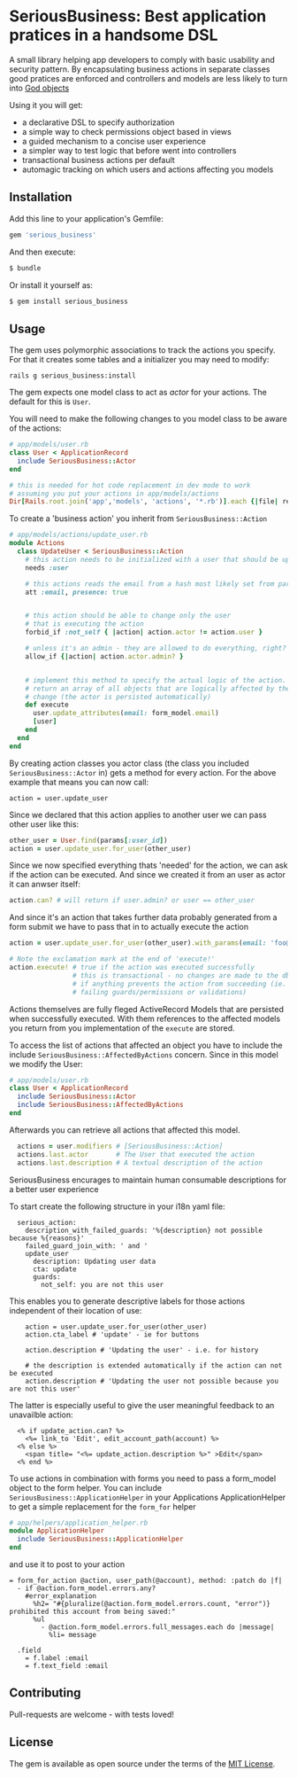 # SeriousBusiness: Best application pratices in a handsome DSL

A small library helping app developers to comply with basic usability and security pattern.
By encapsulating business actions in separate classes good pratices are enforced and controllers and models are less likely to turn into [God objects](https://en.wikipedia.org/wiki/God_object)

Using it you will get:

  * a declarative DSL to specify authorization
  * a simple way to check permissions object based in views
  * a guided mechanism to a concise user experience
  * a simpler way to test logic that before went into controllers
  * transactional business actions per default
  * automagic tracking on which users and actions affecting you models


## Installation
Add this line to your application's Gemfile:

```ruby
gem 'serious_business'
```

And then execute:
```bash
$ bundle
```

Or install it yourself as:
```bash
$ gem install serious_business
```
## Usage

The gem uses polymorphic associations to track the actions you specify. For that it creates some tables and a initializer you may need to modify:

    rails g serious_business:install

The gem expects one model class to act as *actor* for your actions. The default for this is `User`.

You will need to make the following changes to you model class to be aware of the actions:

```ruby
# app/models/user.rb
class User < ApplicationRecord
  include SeriousBusiness::Actor
end

# this is needed for hot code replacement in dev mode to work
# assuming you put your actions in app/models/actions
Dir[Rails.root.join('app','models', 'actions', '*.rb')].each {|file| require_dependency file }
```

To create a 'business action' you inherit from `SeriousBusiness::Action`
```ruby
# app/models/actions/update_user.rb
module Actions
  class UpdateUser < SeriousBusiness::Action
    # this action needs to be initialized with a user that should be updated
    needs :user

    # this actions reads the email from a hash most likely set from params
    att :email, presence: true


    # this action should be able to change only the user
    # that is executing the action
    forbid_if :not_self { |action| action.actor != action.user }

    # unless it's an admin - they are allowed to do everything, right?
    allow_if {|action| action.actor.admin? }


    # implement this method to specify the actual logic of the action.
    # return an array of all objects that are logically affected by the 
    # change (the actor is persisted automatically)
    def execute
      user.update_attributes(email: form_model.email)
      [user]
    end
  end
end

```

By creating action classes you actor class (the class you included `SeriousBusiness::Actor` in) gets a method for every action.
For the above example that means you can now call:

    action = user.update_user

Since we declared that this action applies to another user we can pass other user like this:

```ruby
other_user = User.find(params[:user_id])
action = user.update_user.for_user(other_user)
```

Since we now specified everything thats 'needed' for the action, we can ask if the action can be executed. And since we created it from an user as actor it can anwser itself:


```ruby
action.can? # will return if user.admin? or user == other_user
```
And since it's an action that takes further data probably generated from a form submit we have to pass that in to actually execute the action


```ruby
action = user.update_user.for_user(other_user).with_params(email: 'foo@example.org')

# Note the exclamation mark at the end of 'execute!'
action.execute! # true if the action was executed successfully
                # this is transactional - no changes are made to the db
                # if anything prevents the action from succeeding (ie.
                # failing guards/permissions or validations)
```
Actions themselves are fully fleged ActiveRecord Models that are persisted when successfully executed. With them references to the affected models you return from you implementation of the `execute` are stored.

To access the list of actions that affected an object you have to include the include `SeriousBusiness::AffectedByActions` concern. Since in this model we modify the User:

```ruby
# app/models/user.rb
class User < ApplicationRecord
  include SeriousBusiness::Actor
  include SeriousBusiness::AffectedByActions
end
``` 

Afterwards you can retrieve all actions that affected this model.

```ruby
  actions = user.modifiers # [SeriousBusiness::Action]
  actions.last.actor       # The User that executed the action
  actions.last.description # A textual description of the action
``` 

SeriousBusiness encurages to maintain human consumable descriptions for a better
user experience

To start create the following structure in your i18n yaml file:

```
  serious_action:
    description_with_failed_guards: '%{description} not possible because %{reasons}'
    failed_guard_join_with: ' and '
    update_user
      description: Updating user data
      cta: update
      guards:
        not_self: you are not this user 
```

This enables you to generate descriptive labels for those actions independent of their location of use:

```
    action = user.update_user.for_user(other_user)
    action.cta_label # 'update' - ie for buttons

    action.description # 'Updating the user' - i.e. for history

    # the description is extended automatically if the action can not be executed
    action.description # 'Updating the user not possible because you are not this user'
```

The latter is especially useful to give the user meaningful feedback to an unavailble action:

```
  <% if update_action.can? %>
    <%= link_to 'Edit', edit_account_path(account) %>
  <% else %>
    <span title= "<%= update_action.description %>" >Edit</span>
  <% end %>
```

To use actions in combination with forms you need to pass a form_model object to the form helper.
You can include `SeriousBusiness::ApplicationHelper` in your Applications ApplicationHelper to get a simple replacement for the `form_for` helper

```ruby
# app/helpers/application_helper.rb
module ApplicationHelper
  include SeriousBusiness::ApplicationHelper
end
```

and use it to post to your action

```haml
= form_for_action @action, user_path(@account), method: :patch do |f|
  - if @action.form_model.errors.any?
    #error_explanation
      %h2= "#{pluralize(@action.form_model.errors.count, "error")} prohibited this account from being saved:"
      %ul
        - @action.form_model.errors.full_messages.each do |message|
          %li= message

  .field
    = f.label :email
    = f.text_field :email
```

## Contributing

Pull-requests are welcome - with tests loved!

## License
The gem is available as open source under the terms of the [MIT License](http://opensource.org/licenses/MIT).
